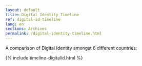 ```yaml
---
layout: default
title: Digital Identity Timeline
ref: digital-id-timeline
lang: en
sections: Archives
permalink: /digital-identity-timeline.html
---
```


A comparison of Digital Identity amongst 6 different countries:

{% include timeline-digitalid.html %}

